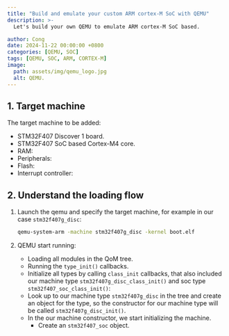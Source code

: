 ```yaml
---
title: "Build and emulate your custom ARM cortex-M SoC with QEMU"
description: >-
  Let's build your own QEMU to emulate ARM cortex-M SoC based.

author: Cong
date: 2024-11-22 00:00:00 +0800
categories: [QEMU, SOC]
tags: [QEMU, SOC, ARM, CORTEX-M]
image:
  path: assets/img/qemu_logo.jpg
  alt: QEMU.
---
```


## 1. Target machine

The target machine to be added:

- STM32F407 Discover 1 board.
- STM32F407 SoC based Cortex-M4 core.
- RAM:
- Peripherals:
- Flash:
- Interrupt controller:

## 2. Understand the loading flow

1. Launch the qemu and specify the target machine, for example in our case `stm32f407g_disc`:

    ```bash
    qemu-system-arm -machine stm32f407g_disc -kernel boot.elf
    ```

2. QEMU start running:
   - Loading all modules in the QoM tree.
   - Running the `type_init()` callbacks.
   - Initialize all types by calling `class_init` callbacks, that also included our machine type `stm32f407g_disc_class_init()` and soc type `stm32f407_soc_class_init()`:
   - Look up to our machine type `stm32f407g_disc` in the tree and create an object for the type, so the constructor for our machine type will be called `stm32f407g_disc_init()`.
   - In the our machine constructor, we start initializing the machine.
     - Create an `stm32f407_soc` object.
